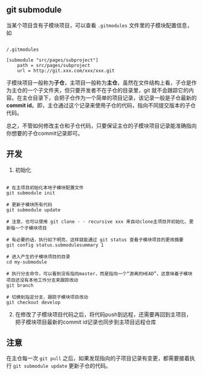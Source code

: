 
## git submodule

当某个项目含有子模块项目，可以查看 `.gitmodules` 文件里的子模块配置信息，如

```

/.gitmodules

[submodule "src/pages/subproject"]
	path = src/pages/subproject
	url = http://git.xxx.com/xxx/xxx.git

```

子模块项目一般称为**子仓**，主项目一般称为**主仓**，虽然在文件结构上看，子仓是作为主仓的一个子文件夹，但只要开发者不在子仓的目录里，git 就不会跟踪它的内容。在主仓目录下，会把子仓作为一个简单的项目记录，该记录一般是子仓最新的**commit id**。即，主仓通过这个记录来使用子仓的代码，指向不同提交版本的子仓代码。

总之，不管如何修改主仓和子仓代码，只要保证主仓的子模块项目记录能准确指向你想要的子仓commit记录即可。

## 开发

1. 初始化

```shell

# 在主项目初始化本地子模块配置文件
git submodule init

# 更新子模块所有代码
git submodule update

# 注意，也可以使用 git clone - - recursive xxx 来自动clone主项目并初始化、更新每一个子模块项目

# 有必要的话，执行如下明亮，这样就能通过 git status 查看子模块项目的更改摘要
git config status.submodulesummary 1

# 进入产生的子模块项目的目录
cd my-submodule

# 执行分支命令，可以看到没有指向master，而是指向一个“游离的HEAD”，这意味着子模块项目还没有本地工作分支来跟踪改动
git branch

# 切换到指定分支，跟踪子模块项目改动
git checkout develop

```

2. 在修改了子模块项目代码之后，将代码push到远程，还需要再回到主项目，把子模块项目最新的commit id记录也同步到主项目远程仓库



## 注意

在主仓每一次 `git pull` 之后，如果发现指向的子项目记录有变更，都需要接着执行 `git submodule update` 更新子仓的代码。
